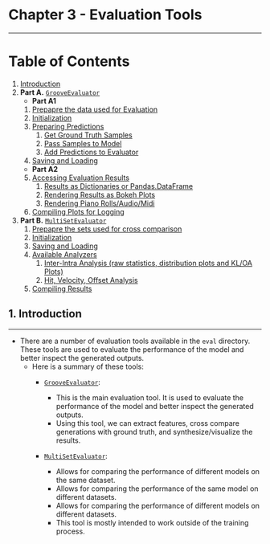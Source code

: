 # Chapter 3 - Evaluation Tools

-----

# Table of Contents

1. [Introduction](#1)
2. **Part A.** [`GrooveEvaluator`](https://github.com/behzadhaki/GrooveTransformer/blob/main/documentation/chapter3_Evaluator/1_grooveevalbasics.md#2-grooveevaluator-basics-)
   + **Part A1**
   1. [Prepapre the data used for Evaluation](https://github.com/behzadhaki/GrooveTransformer/blob/main/documentation/chapter3_Evaluator/1_grooveevalbasics.md#21-prepapre-the-data-used-for-evaluation-)
   2. [Initialization](https://github.com/behzadhaki/GrooveTransformer/blob/main/documentation/chapter3_Evaluator/1_grooveevalbasics.md#22-initialization-)
   3. [Preparing Predictions](https://github.com/behzadhaki/GrooveTransformer/blob/main/documentation/chapter3_Evaluator/1_grooveevalbasics.md#23-preparing-predictions-)
      1. [Get Ground Truth Samples](https://github.com/behzadhaki/GrooveTransformer/blob/main/documentation/chapter3_Evaluator/1_grooveevalbasics.md#231-get-ground-truth-samples--)
      2. [Pass Samples to Model](https://github.com/behzadhaki/GrooveTransformer/blob/main/documentation/chapter3_Evaluator/1_grooveevalbasics.md#232-pass-samples-to-model-)
      3. [Add Predictions to Evaluator](https://github.com/behzadhaki/GrooveTransformer/blob/main/documentation/chapter3_Evaluator/1_grooveevalbasics.md#233-add-predictions-to-evaluator-)
   4. [Saving and Loading](https://github.com/behzadhaki/GrooveTransformer/blob/main/documentation/chapter3_Evaluator/1_grooveevalbasics.md#24-saving-and-loading-) 
   + **Part A2**
   5. [Accessing Evaluation Results](https://github.com/behzadhaki/GrooveTransformer/blob/main/documentation/chapter3_Evaluator/2_grooveeval_standalone_usage.md#3-accessing-evaluation-results-)
      1. [Results as Dictionaries or Pandas.DataFrame](https://github.com/behzadhaki/GrooveTransformer/blob/main/documentation/chapter3_Evaluator/2_grooveeval_standalone_usage.md#3_i)
      2. [Rendering Results as Bokeh Plots](https://github.com/behzadhaki/GrooveTransformer/blob/main/documentation/chapter3_Evaluator/2_grooveeval_standalone_usage.md#52-rendering-results-as-bokeh-plots-)
      3. [Rendering Piano Rolls/Audio/Midi](https://github.com/behzadhaki/GrooveTransformer/blob/main/documentation/chapter3_Evaluator/2_grooveeval_standalone_usage.md#53-rendering-piano-rollsaudiomidi-)
   6. [Compiling Plots for Logging](https://github.com/behzadhaki/GrooveTransformer/blob/main/documentation/chapter3_Evaluator/2_grooveeval_standalone_usage.md#6-compiling-logging-media-)
3. **Part B.** [`MultiSetEvaluator`](https://github.com/behzadhaki/GrooveTransformer/blob/main/documentation/chapter3_Evaluator/3_multiseteval_demo.md)
   1. [Prepapre the sets used for cross comparison](https://github.com/behzadhaki/GrooveTransformer/blob/main/documentation/chapter3_Evaluator/3_multiseteval_demo.md#1-prepare-the-sets-used-for-cross-comparison-)
   2. [Initialization](https://github.com/behzadhaki/GrooveTransformer/blob/main/documentation/chapter3_Evaluator/3_multiseteval_demo.md#2-initialization-)
   3. [Saving and Loading](https://github.com/behzadhaki/GrooveTransformer/blob/main/documentation/chapter3_Evaluator/3_multiseteval_demo.md#3-saving-and-loading-)
   4. [Available Analyzers](https://github.com/behzadhaki/GrooveTransformer/blob/main/documentation/chapter3_Evaluator/3_multiseteval_demo.md#4-available-analyzers-)
      1. [Inter-Intra Analysis (raw statistics, distribution plots and KL/OA Plots)](https://github.com/behzadhaki/GrooveTransformer/blob/main/documentation/chapter3_Evaluator/3_multiseteval_demo.md#41-accessing-evaluation-results-)
      2. [Hit, Velocity, Offset Analysis](https://github.com/behzadhaki/GrooveTransformer/blob/main/documentation/chapter3_Evaluator/3_multiseteval_demo.md#42-hit-velocity-offset-analysis-)
   5. [Compiling Results](https://github.com/behzadhaki/GrooveTransformer/blob/main/documentation/chapter3_Evaluator/3_multiseteval_demo.md#5-compiling-results-)

   
## 1. Introduction <a name="1"></a>

----

- There are a number of evaluation tools available in the `eval` directory. 
   These tools are used to evaluate the performance of the model and better inspect the generated outputs.
   - Here is a summary of these tools:
     - [`GrooveEvaluator`](#2): 
         - This is the main evaluation tool. It is used to evaluate the performance of the model and better inspect the generated outputs.
         - Using this tool, we can extract features, cross compare generations with ground truth, and synthesize/visualize the results.
 
     - [`MultiSetEvaluator`](#3): 
       - Allows for comparing the performance of different models on the same dataset.
       - Allows for comparing the performance of the same model on different datasets.
       - Allows for comparing the performance of different models on different datasets.
       - This tool is mostly intended to work outside of the training process.